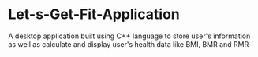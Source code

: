 # Let-s-Get-Fit-Application
A desktop application built using C++ language to store user's information as well as calculate and display user's health data like BMI, BMR and RMR
